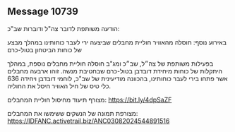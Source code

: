 ## Message 10739

הודעה משותפת לדובר צה"ל ודוברות שב"כ:

באירוע נוסף: חוסלה מהאוויר חוליית מחבלים שביצעה ירי לעבר כוחותינו במהלך מבצע של כוחות הביטחון בטול-כרם

בפעילות משותפת של צה״ל, שב״כ ומג"ב חוסלה חוליית מחבלים נוספת, במהלך היתקלות של כוחות מיחידת דובדבן בטול-כרם שבחטיבת מנשה. זוהו ארבעה מחבלים אשר פתחו בירי לעבר כוחותינו, בהכוונה מודיעינית של שב"כ, לוחמי דובדבן ויחידה 636 כלי טיס של חיל האוויר חיסל את החוליה.

מצורף תיעוד מחיסול חוליית המחבלים: https://bit.ly/4dpSaZF

מצורפת תמונה של הנשקים ששימשו את המחבלים: https://IDFANC.activetrail.biz/ANC03082024544891516

